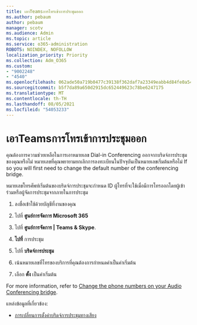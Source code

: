 ```yaml
---
title: เอาTeamsการโทรเข้าการประชุมออก
ms.author: pebaum
author: pebaum
manager: scotv
ms.audience: Admin
ms.topic: article
ms.service: o365-administration
ROBOTS: NOINDEX, NOFOLLOW
localization_priority: Priority
ms.collection: Adm_O365
ms.custom:
- "9002248"
- "4540"
ms.openlocfilehash: 062ade50a719b0477c39138f362daf7a23349eabb4d84fe0a54375326f25e3e0
ms.sourcegitcommit: b5f7da89a650d2915dc652449623c78be6247175
ms.translationtype: MT
ms.contentlocale: th-TH
ms.lasthandoff: 08/05/2021
ms.locfileid: "54053233"
---
```

# <a name="remove-teams-dial-in-conferencing-number"></a>เอาTeamsการโทรเข้าการประชุมออก

คุณต้องการความช่วยเหลือในการเอาหมายเลข Dial-in Conferencing ออกจากบริดจ์การประชุมของคุณหรือไม่ หมายเลขที่คุณพยายามยกเลิกการลงทะเบียนในปัจจุบันเป็นหมายเลขเริ่มต้นหรือไม่ If so you will first need to change the default number of the conferencing bridge.

หมายเลขโทรศัพท์เริ่มต้นของบริดจ์การประชุมจะกําหนด ID ผู้โทรที่จะใช้เมื่อมีการโทรออกโดยผู้เข้าร่วมหรือผู้จัดการประชุมจากภายในการประชุม

1. ลงชื่อเข้าใช้ด้วยบัญชีที่งานของคุณ

2. ไปที่ **ศูนย์การจัดการ Microsoft 365**

3. ไปที่ **ศูนย์การจัดการ | Teams & Skype**.

4. **ไปที่** การประชุม

5. ไปที่ **บริดจ์การประชุม**

6. เน้นหมายเลขที่โทรของบริการที่คุณต้องการกําหนดค่าเป็นค่าเริ่มต้น

7. เลือก **ตั้ง** เป็นค่าเริ่มต้น

For more information, refer to [Change the phone numbers on your Audio Conferencing bridge](https://docs.microsoft.com/microsoftteams/change-the-phone-numbers-on-your-audio-conferencing-bridge).

แหล่งข้อมูลที่เกี่ยวข้อง:

- [การเปลี่ยนการตั้งค่าบริดจ์การประชุมทางเสียง](https://docs.microsoft.com/microsoftteams/change-the-settings-for-an-audio-conferencing-bridge)
